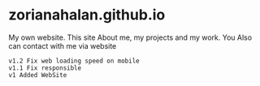 # zorianahalan.github.io
 My own website.
  This site About me, my projects and my work. 
  You Also can contact with me via website

  ```
  v1.2 Fix web loading speed on mobile
  v1.1 Fix responsible
  v1 Added WebSite
  ```
